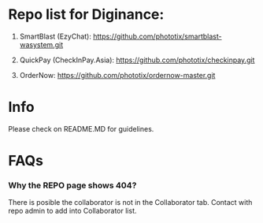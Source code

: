 # Repo list for Diginance:

1. SmartBlast (EzyChat):
  https://github.com/phototix/smartblast-wasystem.git
  
2. QuickPay (CheckInPay.Asia):
  https://github.com/phototix/checkinpay.git

3. OrderNow:
  https://github.com/phototix/ordernow-master.git
  
# Info

Please check on README.MD for guidelines.

# FAQs

### Why the REPO page shows 404?

There is posible the collaborator is not in the Collaborator tab. Contact with repo admin to add into Collaborator list. 